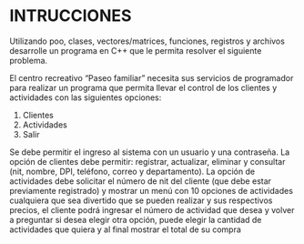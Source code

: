 # INTRUCCIONES

Utilizando poo, clases, vectores/matrices, funciones, registros y
archivos desarrolle un programa en C++ que le permita resolver el siguiente
problema.

El centro recreativo “Paseo familiar” necesita sus servicios de programador para realizar un
programa que permita llevar el control de los clientes y actividades con las siguientes
opciones:

1. Clientes
2. Actividades
3. Salir

Se debe permitir el ingreso al sistema con un usuario y una contraseña.
La opción de clientes debe permitir: registrar, actualizar, eliminar y consultar (nit, nombre, DPI,
teléfono, correo y departamento).
La opción de actividades debe solicitar el número de nit del cliente (que debe estar
previamente registrado) y mostrar un menú con 10 opciones de actividades cualquiera que sea divertido que se pueden
realizar y sus respectivos precios, el cliente podrá ingresar el número de actividad que desea y
volver a preguntar si desea elegir otra opción, puede elegir la cantidad de actividades que
quiera y al final mostrar el total de su compra

